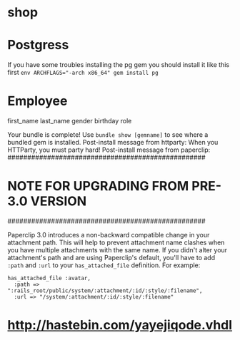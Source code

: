 shop
===


Postgress
====
If you have some troubles installing the pg gem you should install it like this first
`env ARCHFLAGS="-arch x86_64" gem install pg`

Employee
====
first_name
last_name
gender
birthday
role


Your bundle is complete! Use `bundle show [gemname]` to see where a bundled gem is installed.
Post-install message from httparty:
When you HTTParty, you must party hard!
Post-install message from paperclip:
##################################################
#  NOTE FOR UPGRADING FROM PRE-3.0 VERSION       #
##################################################

Paperclip 3.0 introduces a non-backward compatible change in your attachment
path. This will help to prevent attachment name clashes when you have
multiple attachments with the same name. If you didn't alter your
attachment's path and are using Paperclip's default, you'll have to add
`:path` and `:url` to your `has_attached_file` definition. For example:

    has_attached_file :avatar,
      :path => ":rails_root/public/system/:attachment/:id/:style/:filename",
      :url => "/system/:attachment/:id/:style/:filename"



  # http://hastebin.com/yayejiqode.vhdl